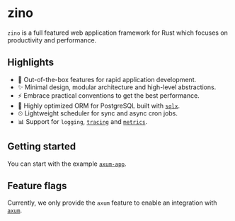 # zino

`zino` is a full featured web application framework for Rust which focuses on
productivity and performance.

## Highlights

- 🚀 Out-of-the-box features for rapid application development.
- ✨ Minimal design, modular architecture and high-level abstractions.
- ⚡ Embrace practical conventions to get the best performance.
- 🐘 Highly optimized ORM for PostgreSQL built with [`sqlx`].
- ⏲ Lightweight scheduler for sync and async cron jobs.
- 📊 Support for `logging`, [`tracing`] and [`metrics`].

## Getting started

You can start with the example [`axum-app`].

## Feature flags

Currently, we only provide the `axum` feature to enable an integration with [`axum`].

[`sqlx`]: https://crates.io/crates/sqlx
[`tracing`]: https://crates.io/crates/tracing
[`metrics`]: https://crates.io/crates/metrics
[`axum`]: https://crates.io/crates/axum
[`axum-app`]: https://github.com/photino/zino/tree/main/examples/axum-app